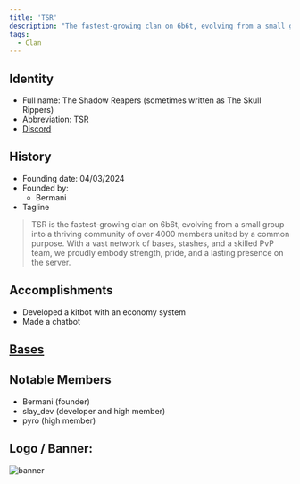 ```yaml
---
title: 'TSR'
description: "The fastest-growing clan on 6b6t, evolving from a small group into a thriving community of over 4000 members united by a common purpose. With a vast network of bases, stashes, and a skilled PvP team, we proudly embody strength, pride, and a lasting presence on the server."
tags:
  - Clan
---
```


## Identity
* Full name: The Shadow Reapers (sometimes written as The Skull Rippers)
* Abbreviation: TSR
* [Discord](discord.gg/tsrclan)

## History
* Founding date: 04/03/2024
* Founded by: 
  * Bermani
* Tagline
>TSR is the fastest-growing clan on 6b6t, evolving from a small group into a thriving community of over 4000 members united by a common purpose. With a vast network of bases, stashes, and a skilled PvP team, we proudly embody strength, pride, and a lasting presence on the server.
>

## Accomplishments
- Developed a kitbot with an economy system
- Made a chatbot

## [Bases](https://tsr-clan.org/our-builds/)

## Notable Members
- Bermani (founder)
- slay_dev (developer and high member)
- pyro (high member)

## Logo / Banner:
![banner](https://tsr-clan.org/wp-content/uploads/2024/11/tsr-logo.png)
